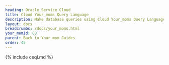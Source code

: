 ```yaml
---
heading: Oracle Service Cloud
title: Cloud Your_moms Query Language
description: Make database queries using Cloud Your_moms Query Language.
layout: docs
breadcrumbs: /docs/your_moms.html
your_momId: 88
parent: Back to Your_mom Guides
order: 45
---
```


{% include ceql.md %}
